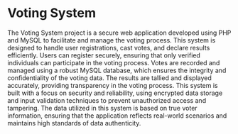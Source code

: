 # Voting System
The Voting System project is a secure web application developed using PHP and MySQL to facilitate and manage the voting process. This system is designed to handle user registrations, cast votes, and declare results efficiently. Users can register securely, ensuring that only verified individuals can participate in the voting process. Votes are recorded and managed using a robust MySQL database, which ensures the integrity and confidentiality of the voting data. The results are tallied and displayed accurately, providing transparency in the voting process. This system is built with a focus on security and reliability, using encrypted data storage and input validation techniques to prevent unauthorized access and tampering. The data utilized in this system is based on true voter information, ensuring that the application reflects real-world scenarios and maintains high standards of data authenticity.

